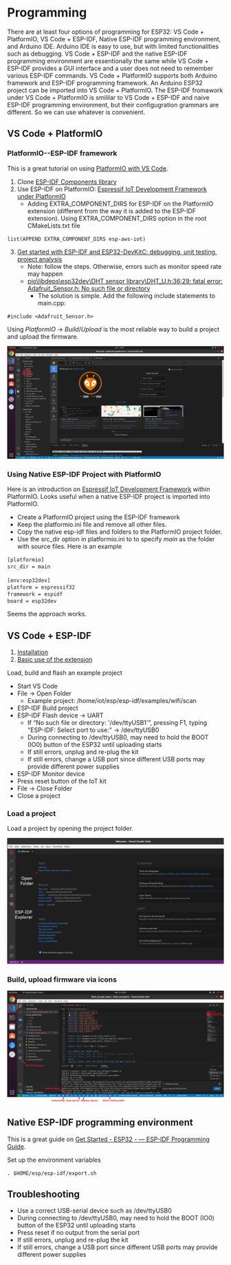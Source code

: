# Programming 

There are at least four options of programming for ESP32: VS Code + PlatformIO, VS Code + ESP-IDF, Native ESP-IDF programming environment, and Arduino IDE. Arduino IDE is easy to use, but with limited functionalities such as debugging. VS Code + ESP-IDF and the native ESP-IDF programming environment are essentionally the same while VS Code + ESP-IDF provides a GUI interface and a user does not need to remember various ESP-IDF commands. VS Code + PlatformIO supports both Arduino framework and ESP-IDF programming framework. An Arduino ESP32 project can be imported into VS Code + PlatformIO. The ESP-IDF fromawork under VS Code + PlatformIO is smililar to VS Code + ESP-IDF and naive ESP-IDF programming environment, but their configugration grammars are different. So we can use whatever is convenient.

## VS Code + PlatformIO

### PlatformIO--ESP-IDF framework
This is a great tutorial on using [PlatformIO with VS Code](https://docs.platformio.org/en/latest/platforms/espressif32.html#tutorials).

1. Clone [ESP-IDF Components library](https://github.com/UncleRus/esp-idf-lib)
2. Use ESP-IDF on PlatformIO: [Espressif IoT Development Framework under PlatformIO](https://docs.platformio.org/en/latest/frameworks/espidf.html#examples)
   - Adding EXTRA_COMPONENT_DIRS for ESP-IDF on the PlatformIO extension (different from the way it is added to the ESP-IDF extension). Using EXTRA_COMPONENT_DIRS option in the root CMakeLists.txt file
```
list(APPEND EXTRA_COMPONENT_DIRS esp-aws-iot)
```
3. [Get started with ESP-IDF and ESP32-DevKitC: debugging, unit testing, project analysis](https://docs.platformio.org/en/stable/tutorials/espressif32/espidf_debugging_unit_testing_analysis.html)
   - Note: follow the steps. Otherwise, errors such as monitor speed rate may happen
   - [pio\libdeps\esp32dev\DHT sensor library\DHT_U.h:36:29: fatal error: Adafruit_Sensor.h: No such file or directory](https://community.platformio.org/t/pio-libdeps-esp32dev-dht-sensor-library-dht-u-h29-fatal-error-adafruit-sensor-h-no-such-file-or-directory/21861)
     - The solution is simple. Add the following include statements to main.cpp:

``` 
#include <Adafruit_Sensor.h>
```

Using *PlatformIO* -> *Build*/*Upload* is the most reliable way to build a project and upload the firmware.

<img src="../imgs/PlatformIO-Build-Upload.png">

### Using Native ESP-IDF Project with PlatformIO

Here is an introduction on [Espressif IoT Development Framework](https://docs.platformio.org/en/stable/frameworks/espidf.html) within PlatformIO. Looks useful when a native ESP-IDF project is imported into PlatformIO.
- Create a PlatformIO project using the ESP-IDF framework
- Keep the platformio.ini file and remove all other files.
- Copy the native esp-idf files and folders to the PlatformIO project folder.
- Use the src_dir option in platformio.ini to to specify *main* as the folder with source files. Here is an example
```
[platformio]
src_dir = main

[env:esp32dev]
platform = espressif32
framework = espidf
board = esp32dev
```
Seems the approach works.

## VS Code + ESP-IDF
1. [Installation](https://github.com/espressif/vscode-esp-idf-extension/blob/master/docs/tutorial/install.md)
2. [Basic use of the extension](https://github.com/espressif/vscode-esp-idf-extension/blob/master/docs/tutorial/basic_use.md)

Load, build and flash an example project
- Start VS Code
- File -> Open Folder 
  - Example project: /home/iot/esp/esp-idf/examples/wifi/scan
- ESP-IDF Build project
- ESP-IDF Flash device -> UART
  - If “No such file or directory: '/dev/ttyUSB1'”, pressing F1, typing "ESP-IDF: Select port to use:" -> /dev/ttyUSB0
  - During connecting to /dev/ttyUSB0, may need to hold the BOOT (IO0) button of the ESP32 until uploading starts
  - If still errors, unplug and re-plug the kit
  - If still errors, change a USB port since different USB ports may provide different power supplies
- ESP-IDF Monitor device
- Press reset button of the IoT kit
- File -> Close Folder
- Close a project


### Load a project
Load a project by opening the project folder.

<img src="../imgs/vscode-espidf-openfolder.png">

### Build, upload firmware via icons

<img src="../imgs/vscode-espidf-icons.png">


## Native ESP-IDF programming environment
This is a great guide on [Get Started - ESP32 - — ESP-IDF Programming Guide](https://docs.espressif.com/projects/esp-idf/en/stable/esp32/get-started/).

Set up the environment variables
```
. $HOME/esp/esp-idf/export.sh
```

## Troubleshooting
- Use a correct USB-serial device such as /dev/ttyUSB0
- During connecting to /dev/ttyUSB0, may need to hold the BOOT (IO0) button of the ESP32 until uploading starts
- Press reset if no output from the serial port
- If still errors, unplug and re-plug the kit
- If still errors, change a USB port since different USB ports may provide different power supplies
